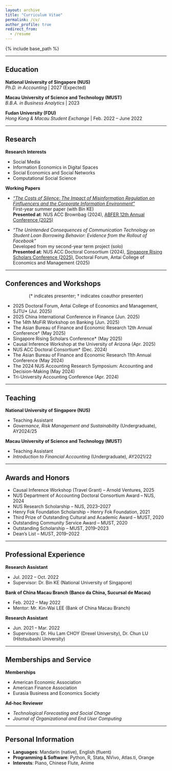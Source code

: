 ```yaml
---
layout: archive
title: "Curriculum Vitae"
permalink: /cv/
author_profile: true
redirect_from:
  - /resume
---
```


{% include base_path %}

---

## Education

**National University of Singapore (NUS)**  
_Ph.D. in Accounting_ | 2027 (Expected) 

**Macau University of Science and Technology (MUST)**  
_B.B.A. in Business Analytics_ | 2023 

**Fudan University (FDU)**  
_Hong Kong & Macau Student Exchange_ | Feb. 2022 – June 2022 

---

## Research

**Research Interests**  
- Social Media  
- Information Economics in Digital Spaces  
- Social Economics and Social Networks  
- Computational Social Science

**Working Papers**

- [_“The Costs of Silence: The Impact of Misinformation Regulation on Finfluencers and the Corporate Information Environment”_](https://www.dropbox.com/scl/fi/ub8ebbpfm3ixlb7s68i3k/20250304_KE_CHI_The-Costs-of-Silence-The-Impact-of-Misinformation-Regulation-on-Finfluencers-and-Corporate-Information-Environment.pdf?rlkey=627lozquj73cwnfbndwsq8g0x&dl=0)  
  First-year summer paper (with Bin KE)  
  **Presented at**: NUS ACC Brownbag (2024), [ABFER 12th Annual Conference (2025)](https://abfer.org/events/abfer-events/annual-conference/403:acct2025)

- _“The Unintended Consequences of Communication Technology on Student Loan Borrowing Behavior: Evidence from the Rollout of Facebook”_  
  Developed from my second-year term project (solo)  
  **Presented at**: NUS ACC Doctoral Consortium (2024), [Singapore Rising Scholars Conference (2025)](https://eventregistration.smu.edu.sg/event/b75d38cf-daff-434e-9523-e3c81ef6f564/breakout-sessions-5), Doctoral Forum, Antai College of Economics and Management (2025)


---

## Conferences and Workshops

<p align="center">(* indicates presenter; † indicates coauthor presenter)</p>

- 2025 Doctoral Forum, Antai College of Economics and Management, SJTU* (Jul. 2025) 
- 2025 China International Conference in Finance (Jun. 2025) 
- The 14th MoFiR Workshop on Banking (Jun. 2025) 
- The Asian Bureau of Finance and Economic Research 12th Annual Conference† (May 2025) 
- Singapore Rising Scholars Conference* (May 2025)  
- Causal Inference Workshop at the University of Arizona (Apr. 2025)  
- NUS ACC Doctoral Consortium* (Dec. 2024)  
- The Asian Bureau of Finance and Economic Research 11th Annual Conference (May 2024)  
- The 2024 NUS Accounting Research Symposium: Accounting and Decision-Making (May 2024)  
- Tri-University Accounting Conference (Apr. 2024)

---

## Teaching

**National University of Singapore (NUS)**  
- Teaching Assistant  
- _Governance, Risk Management and Sustainability_ (Undergraduate), AY2024/25

**Macau University of Science and Technology (MUST)**  
- Teaching Assistant  
- _Introduction to Financial Accounting_ (Undergraduate), AY2021/22

---

## Awards and Honors

- Causal Inference Workshop (Travel Grant) – Arnold Ventures, 2025  
- NUS Department of Accounting Doctoral Consortium Award – NUS, 2024  
- NUS Research Scholarship – NUS, 2023–2027  
- Henry Fok Foundation Scholarship – Henry Fok Foundation, 2021  
- Third Prize of Outstanding Cultural and Academic Award – MUST, 2020  
- Outstanding Community Service Award – MUST, 2020  
- Outstanding Scholarship – MUST, 2019–2023  
- Dean’s List – MUST, 2019–2022  

---

## Professional Experience

**Research Assistant**  
- Jul. 2022 – Oct. 2022  
- Supervisor: Dr. Bin KE (National University of Singapore)

**Bank of China Macau Branch (Banco da China, Sucursal de Macau)**  
- Feb. 2022 – May 2022  
- Mentor: Mr. Kin-Wai LEE (Bank of China Macau Branch)

**Research Assistant**  
- Jun. 2021 – Mar. 2022  
- Supervisors: Dr. Hiu Lam CHOY (Drexel University), Dr. Chun LU (Hitotsubashi University)

---

## Memberships and Service

**Memberships**  
- American Economic Association  
- American Finance Association  
- Eurasia Business and Economics Society

**Ad-hoc Reviewer**  
- *Technological Forecasting and Social Change*  
- *Journal of Organizational and End User Computing*

---

## Personal Information

- **Languages**: Mandarin (native), English (fluent)  
- **Programming & Software**: Python, R, Stata, NVivo, Atlas.ti, Orange  
- **Interests**: Piano, Chinese Flute, Anime
